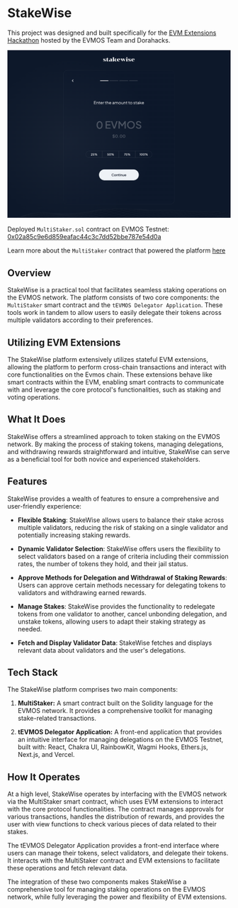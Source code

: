 # StakeWise

This project was designed and built specifically for the [EVM Extensions Hackathon](https://dorahacks.io/hackathon/EVM/detail) hosted by the EVMOS Team and Dorahacks.

![](client/public/landing.png)

Deployed `MultiStaker.sol` contract on EVMOS Testnet: [0x02a85c9e6d859eafac44c3c7dd52bbe787e54d0a](https://testnet.escan.live/address/0x02a85c9e6d859eafac44c3c7dd52bbe787e54d0a)

Learn more about the `MultiStaker` contract that powered the platform [here](/contracts/README.md)

## Overview

StakeWise is a practical tool that facilitates seamless staking operations on the EVMOS network. The platform consists of two core components: the `MultiStaker` smart contract and the `tEVMOS Delegator Application`. These tools work in tandem to allow users to easily delegate their tokens across multiple validators according to their preferences.

## Utilizing EVM Extensions

The StakeWise platform extensively utilizes stateful EVM extensions, allowing the platform to perform cross-chain transactions and interact with core functionalities on the Evmos chain. These extensions behave like smart contracts within the EVM, enabling smart contracts to communicate with and leverage the core protocol's functionalities, such as staking and voting operations.


## What It Does

StakeWise offers a streamlined approach to token staking on the EVMOS network. By making the process of staking tokens, managing delegations, and withdrawing rewards straightforward and intuitive, StakeWise can serve as a beneficial tool for both novice and experienced stakeholders. 

## Features

StakeWise provides a wealth of features to ensure a comprehensive and user-friendly experience:

- **Flexible Staking**: StakeWise allows users to balance their stake across multiple validators, reducing the risk of staking on a single validator and potentially increasing staking rewards.

- **Dynamic Validator Selection**: StakeWise offers users the flexibility to select validators based on a range of criteria including their commission rates, the number of tokens they hold, and their jail status. 

- **Approve Methods for Delegation and Withdrawal of Staking Rewards**: Users can approve certain methods necessary for delegating tokens to validators and withdrawing earned rewards.

- **Manage Stakes**: StakeWise provides the functionality to redelegate tokens from one validator to another, cancel unbonding delegation, and unstake tokens, allowing users to adapt their staking strategy as needed.

- **Fetch and Display Validator Data**: StakeWise fetches and displays relevant data about validators and the user's delegations. 


## Tech Stack

The StakeWise platform comprises two main components: 

1. **MultiStaker:** A smart contract built on the Solidity language for the EVMOS network. It provides a comprehensive toolkit for managing stake-related transactions.

2. **tEVMOS Delegator Application:** A front-end application that provides an intuitive interface for managing delegations on the EVMOS Testnet, built with: React, Chakra UI, RainbowKit, Wagmi Hooks, Ethers.js, Next.js, and Vercel.

## How It Operates

At a high level, StakeWise operates by interfacing with the EVMOS network via the MultiStaker smart contract, which uses EVM extensions to interact with the core protocol functionalities. The contract manages approvals for various transactions, handles the distribution of rewards, and provides the user with view functions to check various pieces of data related to their stakes.

The tEVMOS Delegator Application provides a front-end interface where users can manage their tokens, select validators, and delegate their tokens. It interacts with the MultiStaker contract and EVM extensions to facilitate these operations and fetch relevant data.

The integration of these two components makes StakeWise a comprehensive tool for managing staking operations on the EVMOS network, while fully leveraging the power and flexibility of EVM extensions.


